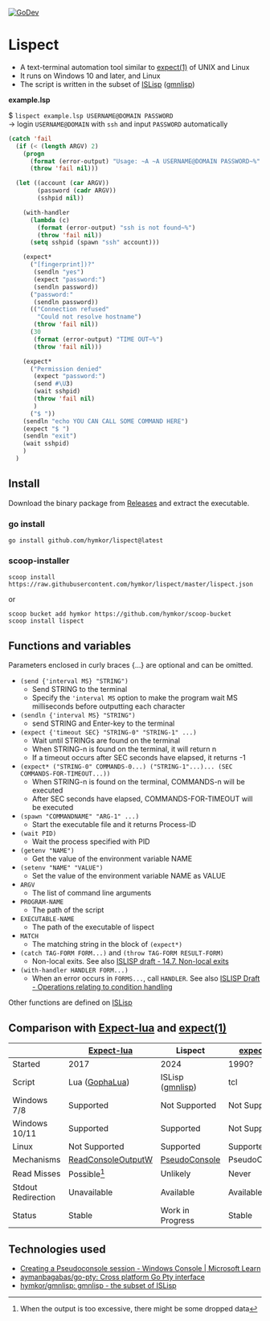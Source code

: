 [![GoDev](https://pkg.go.dev/badge/github.com/hymkor/lispect)](https://pkg.go.dev/github.com/hymkor/lispect)

Lispect
=======

- A text-terminal automation tool similar to [expect(1)] of UNIX and Linux
- It runs on Windows 10 and later, and Linux
- The script is written in the subset of [ISLisp] ([gmnlisp])

[expect(1)]: https://linux.die.net/man/1/expect

**example.lsp**

$ `lispect example.lsp USERNAME@DOMAIN PASSWORD`  
→ login `USERNAME@DOMAIN` with `ssh` and input `PASSWORD` automatically

```example.lsp
(catch 'fail
  (if (< (length ARGV) 2)
    (progn
      (format (error-output) "Usage: ~A ~A USERNAME@DOMAIN PASSWORD~%" EXECUTABLE-NAME PROGRAM-NAME)
      (throw 'fail nil)))

  (let ((account (car ARGV))
        (password (cadr ARGV))
        (sshpid nil))

    (with-handler
      (lambda (c)
        (format (error-output) "ssh is not found~%")
        (throw 'fail nil))
      (setq sshpid (spawn "ssh" account)))

    (expect*
      ("[fingerprint])?"
       (sendln "yes")
       (expect "password:")
       (sendln password))
      ("password:"
       (sendln password))
      (("Connection refused"
        "Could not resolve hostname")
       (throw 'fail nil))
      (30
       (format (error-output) "TIME OUT~%")
       (throw 'fail nil)))

    (expect*
      ("Permission denied"
       (expect "password:")
       (send #\U3)
       (wait sshpid)
       (throw 'fail nil)
       )
      ("$ "))
    (sendln "echo YOU CAN CALL SOME COMMAND HERE")
    (expect "$ ")
    (sendln "exit")
    (wait sshpid)
    )
  )
```

Install
-------

Download the binary package from [Releases](https://github.com/hymkor/lispect/releases) and extract the executable.

### go install

```
go install github.com/hymkor/lispect@latest
```

### scoop-installer

```
scoop install https://raw.githubusercontent.com/hymkor/lispect/master/lispect.json
```

or

```
scoop bucket add hymkor https://github.com/hymkor/scoop-bucket
scoop install lispect
```

Functions and variables
-----------------------

Parameters enclosed in curly braces {...} are optional and can be omitted.

- `(send {'interval MS} "STRING")`
    - Send STRING to the terminal
    - Specify the `'interval MS` option to make the program wait MS milliseconds before outputting each character
- `(sendln {'interval MS} "STRING")`
    - send STRING and Enter-key to the terminal
- `(expect {'timeout SEC} "STRING-0" "STRING-1" ...)`
    - Wait until STRINGs are found on the terminal
    - When STRING-n is found on the terminal, it will return n
    - If a timeout occurs after SEC seconds have elapsed, it returns -1
- `(expect* ("STRING-0" COMMANDS-0...) ("STRING-1"...)... (SEC COMMANDS-FOR-TIMEOUT...))`
    - When STRING-n is found on the terminal, COMMANDS-n will be executed
    - After SEC seconds have elapsed, COMMANDS-FOR-TIMEOUT will be executed
- `(spawn "COMMANDNAME" "ARG-1" ...)`
    - Start the executable file and it returns Process-ID
- `(wait PID)`
    - Wait the process specified with PID
- `(getenv "NAME")`
    - Get the value of the environment variable NAME
- `(setenv "NAME" "VALUE")`
    - Set the value of the environment variable NAME as VALUE
- `ARGV`
    - The list of command line arguments
- `PROGRAM-NAME`
    - The path of the script
- `EXECUTABLE-NAME`
    - The path of the executable of lispect
- `MATCH`
    - The matching string in the block of `(expect*)`
- `(catch TAG-FORM FORM...)` and `(throw TAG-FORM RESULT-FORM)`
    - Non-local exits. See also [ISLISP draft - 14.7. Non-local exits](https://islisp-dev.github.io/ISLispHyperDraft/islisp-v23.html#non_local_exits)
- `(with-handler HANDLER FORM...)`
    - When an error occurs in `FORMS...`, call `HANDLER`.
      See also [ISLISP Draft - Operations relating to condition handling](https://islisp-dev.github.io/ISLispHyperDraft/islisp-v23.html#s_with_handler)


Other functions are defined on [ISLisp]

Comparison with [Expect-lua] and [expect(1)]
--------------------------------------------

|                       | [Expect-lua]          | Lispect       |[expect(1)]
|-----------------------|-----------------------|---------------|-----------
| Started               | 2017                  | 2024          | 1990?
| Script                | Lua ([GophaLua])      | ISLisp ([gmnlisp]) | tcl
| Windows 7/8           | Supported             | Not Supported | Not Supported
| Windows 10/11         | Supported             | Supported     | Not Supported
| Linux                 | Not Supported         | Supported     | Supported
| Mechanisms            | [ReadConsoleOutputW]  |[PseudoConsole]| PseudoConsole
| Read Misses           | Possible[^1]          | Unlikely      | Never
| Stdout Redirection    | Unavailable           | Available     | Available
| Status                | Stable                |Work in Progress| Stable

[^1]: When the output is too excessive, there might be some dropped data

[ReadConsoleOutputW]: https://github.com/hymkor/expect/issues/34
[PseudoConsole]: https://learn.microsoft.com/en-us/windows/console/creating-a-pseudoconsole-session
[Expect-lua]: https://github.com/hymkor/expect

Technologies used
-----------------

- [Creating a Pseudoconsole session - Windows Console | Microsoft Learn](https://learn.microsoft.com/en-us/windows/console/creating-a-pseudoconsole-session)
- [aymanbagabas/go-pty: Cross platform Go Pty interface](https://github.com/aymanbagabas/go-pty)
- [hymkor/gmnlisp: gmnlisp - the subset of ISLisp][gmnlisp]

[ISLisp]: http://islisp.org
[gmnlisp]: https://github.com/hymkor/gmnlisp
[GophaLua]: https://github.com/yuin/gopher-lua
